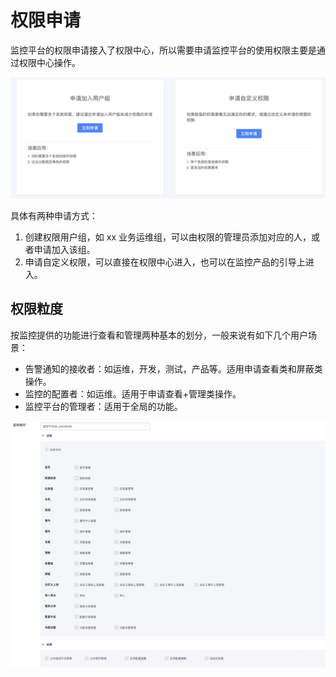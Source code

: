 # 权限申请

监控平台的权限申请接入了权限中心，所以需要申请监控平台的使用权限主要是通过权限中心操作。

![-w2020](media/16044601082014.jpg)

具体有两种申请方式：

1. 创建权限用户组，如 xx 业务运维组，可以由权限的管理员添加对应的人，或者申请加入该组。
2. 申请自定义权限，可以直接在权限中心进入，也可以在监控产品的引导上进入。

## 权限粒度

按监控提供的功能进行查看和管理两种基本的划分，一般来说有如下几个用户场景：

* 告警通知的接收者：如运维，开发，测试，产品等。适用申请查看类和屏蔽类操作。
* 监控的配置者：如运维。适用于申请查看+管理类操作。
* 监控平台的管理者：适用于全局的功能。 

![-w2020](media/16044602044573.jpg)

